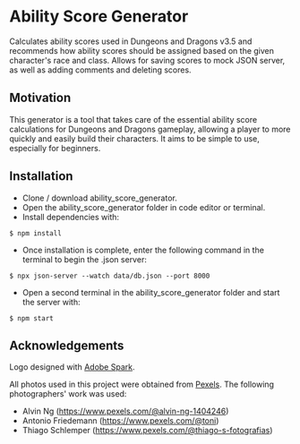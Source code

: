 # Ability Score Generator

Calculates ability scores used in Dungeons and Dragons v3.5 and recommends how ability scores should be assigned based on the given character's race and class. Allows for saving scores to mock JSON server, as well as adding comments and deleting scores.

## Motivation

This generator is a tool that takes care of the essential ability score calculations for Dungeons and Dragons gameplay, allowing a player to more quickly and easily build their characters.  It aims to be simple to use, especially for beginners.

## Installation
* Clone / download ability_score_generator.
* Open the ability_score_generator folder in code editor or terminal.
* Install dependencies with:
```
$ npm install
```
* Once installation is complete, enter the following command in the terminal to begin the .json server:
```
$ npx json-server --watch data/db.json --port 8000
```
* Open a second terminal in the ability_score_generator folder and start the server with:
```
$ npm start
```

## Acknowledgements

Logo designed with [Adobe Spark](https://www.adobe.com/express/create/logo).

All photos used in this project were obtained from [Pexels](https://www.pexels.com/).  The following photographers' work was used:

* Alvin Ng (https://www.pexels.com/@alvin-ng-1404246)
* Antonio Friedemann (https://www.pexels.com/@toni)
* Thiago Schlemper (https://www.pexels.com/@thiago-s-fotografias)


